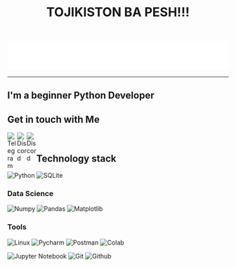 <h1 align="center">TOJIKISTON BA PESH!!!</h1>
<br>

![Header](name.svg)


***
## I'm a beginner Python Developer
## Get in touch with Me

[<img align="left" alt="Telegram" width="22px" src="https://upload.wikimedia.org/wikipedia/commons/8/82/Telegram_logo.svg"/>](https://www.t.me/ahror_haydarov)

[<img align='left' alt='Discord' width='22px' src="https://www.svgrepo.com/show/353655/discord-icon.svg">](https://discord.com/channels/@haidarov_a)

[<img align='left' alt='Discord' width='22px' src="https://www.svgrepo.com/show/452229/instagram-1.svg">](https://instagram.com/ahror__haydarov) 
<br>

## Technology stack

![Python](https://shields.io/badge/-Python-yellow?style=for-the-badge&logo=python)
![SQLite](https://shields.io/badge/-SQLite-Blue?style=for-the-badge&logo=SQLite&logoColor=blue)

### Data Science

![Numpy](https://shields.io/badge/-Numpy-purple?style=for-the-badge&logo=Numpy&logoColor=blue)
![Pandas](https://shields.io/badge/-Pandas-EEE8AA?style=for-the-badge&logo=Pandas&logoColor=2d004d)
![Matplotlib](https://shields.io/badge/-Matplotlib-EEE8AA?style=for-the-badge&logo=Matplotlib&logoColor=2d004d)

### Tools

![Linux](https://shields.io/badge/-Linux-e6c300?style=for-the-badge&logo=Linux&logoColor=black)
![Pycharm](https://shields.io/badge/-Pycharm-00ff99?style=for-the-badge&logo=Pycharm&logoColor=black)
![Postman](https://shields.io/badge/-Postman-white?style=for-the-badge&logo=Postman&logoColor=ff9933)
![Colab](https://shields.io/badge/-Colab-6b5b29?style=for-the-badge&logo=googlecolab&logoColor=yellow)

![Jupyter Notebook](https://shields.io/badge/-Jupyter-ff9933?style=for-the-badge&logo=Jupyter&logoColor=black)
![Git](https://shields.io/badge/-Git-7a5c33?style=for-the-badge&logo=Git&logoColor=e36100)
![Github](https://shields.io/badge/-Github-3630cf?style=for-the-badge&logo=Github&logoColor=black)

